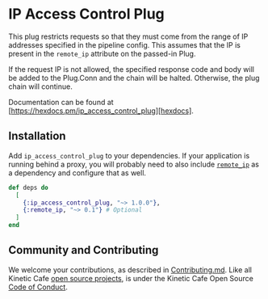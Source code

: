 # IP Access Control Plug

This plug restricts requests so that they must come from the range of IP
addresses specified in the pipeline config. This assumes that the IP is
present in the `remote_ip` attribute on the passed-in Plug.

If the request IP is not allowed, the specified response code and body will
be added to the Plug.Conn and the chain will be halted. Otherwise, the plug
chain will continue.

Documentation can be found at
[https://hexdocs.pm/ip_access_control_plug][hexdocs].

## Installation

Add `ip_access_control_plug` to your dependencies. If your application is
running behind a proxy, you will probably need to also include [`remote_ip`][] as
a dependency and configure that as well.

```elixir
def deps do
  [
    {:ip_access_control_plug, "~> 1.0.0"},
    {:remote_ip, "~> 0.1"} # Optional
  ]
end
```

## Community and Contributing

We welcome your contributions, as described in [Contributing.md][]. Like all
Kinetic Cafe [open source projects][], is under the Kinetic Cafe Open Source
[Code of Conduct][kccoc].

[build status svg]: https://travis-ci.org/KineticCafe/bamboo_elastic_email.svg?branch=master
[build status]: https://travis-ci.org/KineticCafe/bamboo_elastic_email
[contributing.md]: Contributing.md
[open source projects]: https://github.com/KineticCafe
[kccoc]: https://github.com/KineticCafe/code-of-conduct
[hexdocs]: https://hexdocs.pm/ip_access_control_plug
[`remote_ip`]: https://hexdocs.pm/remote_ip/api-reference.html
